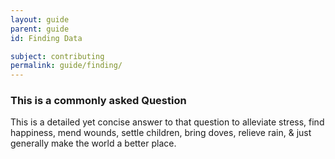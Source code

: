 ```yaml
---
layout: guide
parent: guide
id: Finding Data

subject: contributing
permalink: guide/finding/
---
```


<h3>This is a commonly asked Question </h3>

<p>This is a detailed yet concise answer to that question to alleviate stress, find happiness, mend wounds, settle children, bring doves, relieve rain, & just generally make the world a better place. </p>